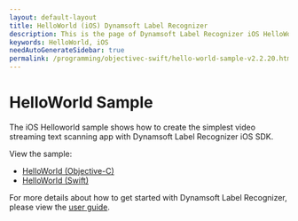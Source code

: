 ```yaml
---
layout: default-layout
title: HelloWorld (iOS) Dynamsoft Label Recognizer
description: This is the page of Dynamsoft Label Recognizer iOS HelloWorld sample.
keywords: HelloWorld, iOS
needAutoGenerateSidebar: true
permalink: /programming/objectivec-swift/hello-world-sample-v2.2.20.html
---
```


# HelloWorld Sample

The iOS Helloworld sample shows how to create the simplest video streaming text scanning app with Dynamsoft Label Recognizer iOS SDK.

View the sample:

- <a href="https://github.com/Dynamsoft/label-recognizer-mobile-samples/tree/v2.2.20/ios/Objective-C/HelloWorldObjC" target="_blank">HelloWorld (Objective-C)</a>
- <a href="https://github.com/Dynamsoft/label-recognizer-mobile-samples/tree/v2.2.20/ios/Swift/HelloWorldSwift" target="_blank">HelloWorld (Swift)</a>

For more details about how to get started with Dynamsoft Label Recognizer, please view the [user guide](user-guide.md).
